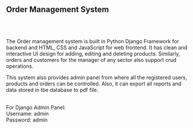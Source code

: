 
<h2>Order Management System</h2> <br/> <br/>

The Order management system is built in Python Django Framework for backend and HTML, CSS and JavaScript for web frontend.
It has clean and interactive UI design for adding, editing and deleting products.
Similarly, orders and customers for the manager of any sector also support crud operations.

This system also provides admin panel from where all the registered users, products and orders can be controlled. 
Also, it can export all reports and data stored in tbe database to pdf file.<br/> <br/>

For Django Admin Panel:<br/>
Username: admin<br/>
Password: admin

